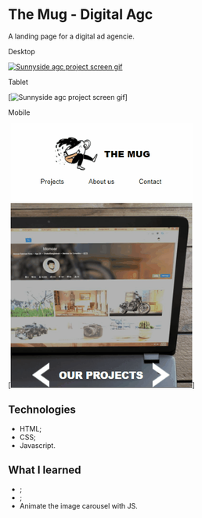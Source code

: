 # The Mug - Digital Agc

A landing page for a digital ad agencie. 

Desktop 

[<img src="./src/mug-desktop-screen.gif" alt="Sunnyside agc project screen gif">]()

Tablet

[<img src="./src/mug-tablet-screen.gif" alt="Sunnyside agc project screen gif">]

Mobile

[<img src="./src/mug-mobile-screen.gif" alt="Sunnyside agc project screen gif">]


## Technologies

- HTML;
- CSS;
- Javascript.

## What I learned

- ;
- ;
- Animate the image carousel with JS.
